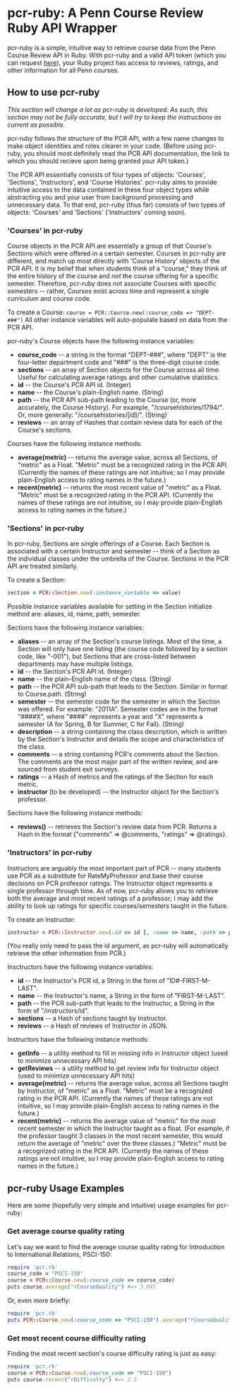 # pcr-ruby: A Penn Course Review Ruby API Wrapper #

pcr-ruby is a simple, intuitive way to retrieve course data from the Penn Course Review API in Ruby.  With pcr-ruby and a valid API token (which you can request [here](https://docs.google.com/spreadsheet/viewform?hl=en_US&formkey=dGZOZkJDaVkxdmc5QURUejAteFdBZGc6MQ#gid=0)), your Ruby project has access to reviews, ratings, and other information for all Penn courses.

## How to use pcr-ruby #

*This section will change a lot as pcr-ruby is developed.  As such, this section may not be fully accurate, but I will try to keep the instructions as current as possible.*

pcr-ruby follows the structure of the PCR API, with a few name changes to make object identities and roles clearer in your code.  (Before using pcr-ruby, you should most definitely read the PCR API documentation, the link to which you should recieve upon being granted your API token.)

The PCR API essentially consists of four types of objects: 'Courses', 'Sections', 'Instructors', and 'Course Histories'.  pcr-ruby aims to provide intuitive access to the data contained in these four object types while abstracting you and your user from background processing and unnecessary data.  To that end, pcr-ruby (thus far) consists of two types of objects: 'Courses' and 'Sections' ('Instructors' coming soon).

### 'Courses' in pcr-ruby ###

Course objects in the PCR API are essentially a group of that Course's Sections which were offered in a certain semester.  Courses in pcr-ruby are different, and match up most directly with 'Course History' objects of the PCR API.  It is my belief that when students think of a "course," they think of the entire history of the course and *not* the course offering for a specific semester.  Therefore, pcr-ruby does not associate Courses with specific semesters -- rather, Courses exist across time and represent a single curriculum and course code.

To create a Course:
`course = PCR::Course.new(:course_code => "DEPT-###")`
All other instance variables will auto-populate based on data from the PCR API.

pcr-ruby's Course objects have the following instance variables:
*	**course_code** -- a string in the format "DEPT-###", where "DEPT" is the four-letter department code and "###" is the three-digit course code.
*	**sections** -- an array of Section objects for the Course across all time.  Useful for calculating average ratings and other cumulative statistics.
*	**id** -- the Course's PCR API id. (Integer)
*	**name** -- the Course's plain-English name.  (String)
*	**path** -- the PCR API sub-path leading to the Course (or, more accurately, the Course History).  For example, "/coursehistories/1794/".  Or, more generally: "/coursehistories/[id]/".  (String)
*	**reviews** -- an array of Hashes that contain review data for each of the Course's sections.

Courses have the following instance methods:
*	**average(metric)** -- returns the average value, across all Sections, of "metric" as a Float.  "Metric" must be a recognized rating in the PCR API.  (Currently the names of these ratings are not intuitive, so I may provide plain-English access to rating names in the future.)
*	**recent(metric)** -- returns the most recent value of "metric" as a Float.  "Metric" must be a recognized rating in the PCR API.  (Currently the names of these ratings are not intuitive, so I may provide plain-English access to rating names in the future.)

### 'Sections' in pcr-ruby ###

In pcr-ruby, Sections are single offerings of a Course.  Each Section is associated with a certain Instructor and semester -- think of a Section as the individual classes under the umbrella of the Course.  Sections in the PCR API are treated similarly.

To create a Section:
```ruby
section = PCR::Section.new(:instance_variable => value)
```
Possible instance variables available for setting in the Section initialize method are: aliases, id, name, path, semester.

Sections have the following instance variables:
*	**aliases** -- an array of the Section's course listings.  Most of the time, a Section will only have one listing (the course code followed by a section code, like "-001"), but Sections that are cross-listed between departments may have multiple listings.
*	**id** -- the Section's PCR API id.  (Integer)
*	**name** -- the plain-English name of the class.  (String)
*	**path** -- the PCR API sub-path that leads to the Section.  Similar in format to Course.path.  (String)
*	**semester** -- the semester code for the semester in which the Section was offered.  For example: "2011A".  Semester codes are in the format "####X", where "####" represents a year and "X" represents a semester (A for Spring, B for Summer, C for Fall).  (String)
*	**description** -- a string containing the class description, which is written by the Section's Instructor and details the scope and characteristics of the class.
*	**comments** -- a string containing PCR's comments about the Section.  The comments are the most major part of the written review, and are sourced from student exit surveys.
*	**ratings** -- a Hash of metrics and the ratings of the Section for each metric.
*	**instructor** (to be developed) -- the Instructor object for the Section's professor.

Sections have the following instance methods:
*	**reviews()** -- retrieves the Section's review data from PCR.  Returns a Hash in the format {"comments" => @comments, "ratings" => @ratings}.

### 'Instructors' in pcr-ruby ###

Instructors are arguably the most important part of PCR -- many students use PCR as a substitute for RateMyProfessor and base their course decisions on PCR professor ratings.  The Instructor object represents a single professor through time.  As of now, pcr-ruby allows you to retrieve both the average and most recent ratings of a professor; I may add the ability to look up ratings for specific courses/semesters taught in the future.

To create an Instructor:
```ruby
instructor = PCR::Instructor.new(:id => id [, :name => name, :path => path, :sections => sections])
```
(You really only need to pass the id argument, as pcr-ruby will automatically retrieve the other information from PCR.)

Insctructors have the following instance variables:
*	**id** -- the Instructor's PCR id, a String in the form of "ID#-FIRST-M-LAST".
*	**name** -- the Instructor's name, a String in the form of "FIRST-M-LAST".
*	**path** -- the PCR sub-path that leads to the Instructor, a String in the form of "/instructors/id".
*	**sections** -- a Hash of sections taught by Instructor.
*	**reviews** -- a Hash of reviews of Instructor in JSON.

Instructors have the following instance methods:
*	**getInfo** -- a utility method to fill in missing info in Instructor object (used to minimize unnecessary API hits)
*	**getReviews** -- a utility method to get review info for Instructor object (used to minimize unnecessary API hits)
*	**average(metric)** -- returns the average value, across all Sections taught by Instructor, of "metric" as a Float.  "Metric" must be a recognized rating in the PCR API.  (Currently the names of these ratings are not intuitive, so I may provide plain-English access to rating names in the future.)
*	**recent(metric)** -- returns the average value of "metric" for the most recent semester in which the Instructor taught as a float. (For example, if the professor taught 3 classes in the most recent semester, this would return the average of "metric" over the three classes.)  "Metric" must be a recognized rating in the PCR API.  (Currently the names of these ratings are not intuitive, so I may provide plain-English access to rating names in the future.)

## pcr-ruby Usage Examples ##

Here are some (hopefully very simple and intuitive) usage examples for pcr-ruby:

### Get average course quality rating ###
Let's say we want to find the average course quality rating for Introduction to International Relations, PSCI-150:

```ruby
require 'pcr.rb'
course_code = "PSCI-150"
course = PCR::Course.new(:course_code => course_code)
puts course.average("rCourseQuality") #=> 3.041
```

Or, even more briefly:

```ruby
require 'pcr.rb'
puts PCR::Course.new(:course_code => "PSCI-150").average("rCourseQuality") #=> 3.041
```

### Get most recent course difficulty rating ###
Finding the most recent section's course difficulty rating is just as easy:

```ruby
require 'pcr.rb'
course = PCR::Course.new(:course_code => "PSCI-150")
puts course.recent("rDifficulty") #=> 2.5
```